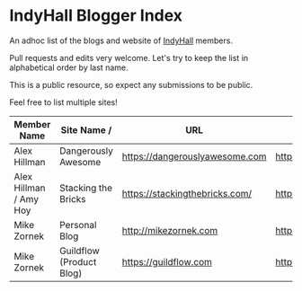 # IndyHall Blogger Index

An adhoc list of the blogs and website of [IndyHall](https://indyhall.org) members.

Pull requests and edits very welcome. Let's try to keep the list in alphabetical order by last name.

This is a public resource, so expect any submissions to be public. 

Feel free to list multiple sites!

| Member Name            | Site Name /              | URL                            | Feed URL                                |
| ---------------------- | ------------------------ | ------------------------------ | --------------------------------------- |
| Alex Hillman           | Dangerously Awesome      | https://dangerouslyawesome.com | https://dangerouslyawesome.com/feed.xml |
| Alex Hillman / Amy Hoy | Stacking the Bricks      | https://stackingthebricks.com/ | https://stackingthebricks.com/rss.xml   |
| Mike Zornek            | Personal Blog            | http://mikezornek.com          | http://mikezornek.com/posts/index.xml   |
| Mike Zornek            | Guildflow (Product Blog) | https://guildflow.com          | https://guildflow.com/blog/index.xml    |
